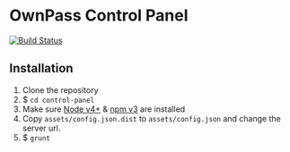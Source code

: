 # OwnPass Control Panel

[![Build Status](https://travis-ci.org/ownpass/control-panel.svg?branch=master)](https://travis-ci.org/ownpass/control-panel) 

## Installation

1. Clone the repository
2. $ `cd control-panel`
3. Make sure [Node v4+](https://nodejs.org/en/download/) & [npm v3](https://docs.npmjs.com/getting-started/installing-node) are installed
4. Copy `assets/config.json.dist` to `assets/config.json` and change the server url.
5. $ `grunt`
